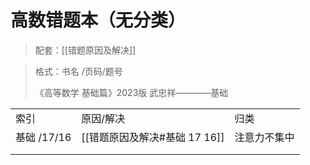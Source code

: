# 高数错题本（无分类）

> 配套：[[错题原因及解决]]

> 格式：书名 /页码/题号
>
> 《高等数学 基础篇》2023版 武忠祥————基础

|             |           |              |
| :---------- | --------- | ------------ |
| 索引        | 原因/解决 | 归类         |
| 基础 /17/16 |  [[错题原因及解决#基础 17 16]]         | 注意力不集中 |
|             |           |              |
|             |           |              |

